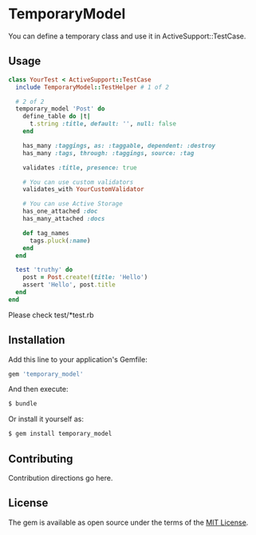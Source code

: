 # TemporaryModel
You can define a temporary class and use it in ActiveSupport::TestCase.

## Usage

```ruby
class YourTest < ActiveSupport::TestCase
  include TemporaryModel::TestHelper # 1 of 2

  # 2 of 2
  temporary_model 'Post' do
    define_table do |t|
      t.string :title, default: '', null: false
    end

    has_many :taggings, as: :taggable, dependent: :destroy
    has_many :tags, through: :taggings, source: :tag

    validates :title, presence: true

    # You can use custom validators
    validates_with YourCustomValidator

    # You can use Active Storage
    has_one_attached :doc
    has_many_attached :docs 

    def tag_names
      tags.pluck(:name)
    end
  end

  test 'truthy' do
    post = Post.create!(title: 'Hello')
    assert 'Hello', post.title
  end
end
```

Please check test/*test.rb

## Installation
Add this line to your application's Gemfile:

```ruby
gem 'temporary_model'
```

And then execute:
```bash
$ bundle
```

Or install it yourself as:
```bash
$ gem install temporary_model
```

## Contributing
Contribution directions go here.

## License
The gem is available as open source under the terms of the [MIT License](https://opensource.org/licenses/MIT).
